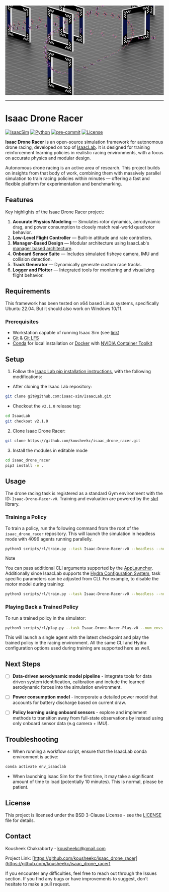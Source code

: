 ![Isaac Drone Racer](media/motion_trace1.jpg)

---

# Isaac Drone Racer

[![IsaacSim](https://img.shields.io/badge/IsaacSim-4.5.0-silver.svg)](https://docs.isaacsim.omniverse.nvidia.com/latest/index.html)
[![Python](https://img.shields.io/badge/python-3.10-blue.svg)](https://docs.python.org/3/whatsnew/3.10.html)
[![pre-commit](https://img.shields.io/github/actions/workflow/status/isaac-sim/IsaacLab/pre-commit.yaml?logo=pre-commit&logoColor=white&label=pre-commit&color=brightgreen)](https://github.com/kousheekc/isaac_drone_racer/blob/master/.github/workflows/pre-commit.yaml)
[![License](https://img.shields.io/badge/license-BSD--3-yellow.svg)](https://opensource.org/licenses/BSD-3-Clause)

**Isaac Drone Racer** is an open-source simulation framework for autonomous drone racing, developed on top of [IsaacLab](https://github.com/isaac-sim/IsaacLab). It is designed for training reinforcement learning policies in realistic racing environments, with a focus on accurate physics and modular design.

Autonomous drone racing is an active area of research. This project builds on insights from that body of work, combining them with massively parallel simulation to train racing policies within minutes — offering a fast and flexible platform for experimentation and benchmarking.

## Features

Key highlights of the Isaac Drone Racer project:

1. **Accurate Physics Modeling** — Simulates rotor dynamics, aerodynamic drag, and power consumption to closely match real-world quadrotor behavior.
2. **Low-Level Flight Controller** — Built-in attitude and rate controllers.
3. **Manager-Based Design** — Modular architecture using IsaacLab's [manager based architecture](https://isaac-sim.github.io/IsaacLab/main/source/refs/reference_architecture/index.html#manager-based).
4. **Onboard Sensor Suite** — Includes simulated fisheye camera, IMU and collision detection.
5. **Track Generator** — Dynamically generate custom race tracks.
6. **Logger and Plotter** — Integrated tools for monitoring and visualizing flight behavior.

## Requirements
This framework has been tested on x64 based Linux systems, specifically Ubuntu 22.04. But it should also work on Windows 10/11.

### Prerequisites
- Workstation capable of running Isaac Sim (see [link](https://github.com/isaac-sim/IsaacSim?tab=readme-ov-file#prerequisites-and-environment-setup))
- [Git](https://git-scm.com/downloads) & [Git LFS](https://git-lfs.com)
- [Conda](https://www.anaconda.com/docs/getting-started/miniconda/install) for local installation or [Docker](https://docs.docker.com/engine/install/ubuntu/) with [NVIDIA Container Toolkit](https://docs.nvidia.com/datacenter/cloud-native/container-toolkit/latest/install-guide.html)

## Setup
1. Follow the [Isaac Lab pip installation instructions](https://isaac-sim.github.io/IsaacLab/main/source/setup/installation/pip_installation.html), with the following modifications:
- After cloning the Isaac Lab repository:
```bash
git clone git@github.com:isaac-sim/IsaacLab.git
```

- Checkout the `v2.1.0` release tag:
```bash
cd IsaacLab
git checkout v2.1.0
```

2. Clone Isaac Drone Racer:
```bash
git clone https://github.com/kousheekc/isaac_drone_racer.git
```

3. Install the modules in editable mode
```bash
cd isaac_drone_racer
pip3 install -e .
```

## Usage
The drone racing task is registered as a standard Gym environment with the ID: `Isaac-Drone-Racer-v0`. Training and evaluation are powered by the [skrl](https://github.com/Toni-SM/skrl) library.

### Training a Policy

To train a policy, run the following command from the root of the `isaac_drone_racer` repository. This will launch the simulation in headless mode with 4096 agents running parallelly.

```bash
python3 scripts/rl/train.py --task Isaac-Drone-Racer-v0 --headless --num_envs 4096
```

> [!NOTE]
>    You can pass additional CLI arguments supported by the [AppLauncher](https://isaac-sim.github.io/IsaacLab/main/source/tutorials/00_sim/launch_app.html). Additionally since IsaacLab supports the [Hydra Configuration System](https://isaac-sim.github.io/IsaacLab/main/source/features/hydra.html), task specific parameters can be adjusted from CLI.
>    For example, to disable the motor model during training:
>   ```bash
>   python3 scripts/rl/train.py --task Isaac-Drone-Racer-v0 --headless --num_envs 4096 env.actions.control_action.use_motor_model=False
>   ```

### Playing Back a Trained Policy
To run a trained policy in the simulator:

```bash
python3 scripts/rl/play.py --task Isaac-Drone-Racer-Play-v0 --num_envs 1
```

This will launch a single agent with the latest checkpoint and play the trained policy in the racing environment. All the same CLI and Hydra configuration options used during training are supported here as well.

## Next Steps

- [ ] **Data-driven aerodynamic model pipeline** - integrate tools for data driven system identification, calibration and include the learned aerodynamic forces into the simulation environment.
- [ ] **Power consumption model**  - incorporate a detailed power model that accounts for battery discharge based on current draw.
- [ ] **Policy learning using onboard sensors** - explore and implement methods to transition away from full-state observations by instead using only onboard sensor data (e.g camera + IMU).


## Troubleshooting
- When running a workflow script, ensure that the IsaacLab conda environment is active:
```bash
conda activate env_isaaclab
```
- When launching Isaac Sim for the first time, it may take a significant amount of time to load (potentially 10 minutes). This is normal, please be patient.


## License
This project is licensed under the BSD 3-Clause License - see the [LICENSE](https://github.com/kousheekc/isaac_drone_racer/blob/master/LICENSE) file for details.

## Contact
Kousheek Chakraborty - kousheekc@gmail.com

Project Link: [https://github.com/kousheekc/isaac_drone_racer](https://github.com/kousheekc/isaac_drone_racer)

If you encounter any difficulties, feel free to reach out through the Issues section. If you find any bugs or have improvements to suggest, don't hesitate to make a pull request.

